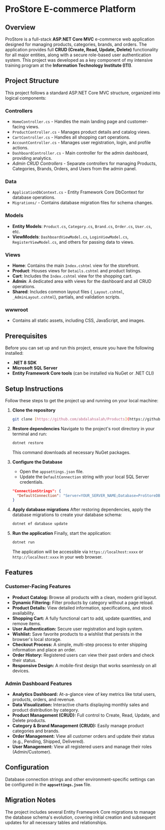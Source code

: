 # ProStore E-commerce Platform

## Overview

ProStore is a full-stack **ASP.NET Core MVC** e-commerce web application designed for managing products, categories, brands, and orders. The application provides full **CRUD (Create, Read, Update, Delete)** functionality for all major entities, along with a secure role-based user authentication system. This project was developed as a key component of my intensive training program at the **Information Technology Institute (ITI)**.

## Project Structure

This project follows a standard ASP.NET Core MVC structure, organized into logical components:

### Controllers

* `HomeController.cs` - Handles the main landing page and customer-facing views.
* `ProductController.cs` - Manages product details and catalog views.
* `CartController.cs` - Handles all shopping cart operations.
* `AccountController.cs` - Manages user registration, login, and profile actions.
* `DashboardController.cs` - Main controller for the admin dashboard, providing analytics.
* *Admin CRUD Controllers* - Separate controllers for managing Products, Categories, Brands, Orders, and Users from the admin panel.

### Data

* `ApplicationDbContext.cs` - Entity Framework Core DbContext for database operations.
* `Migrations/` - Contains database migration files for schema changes.

### Models

* **Entity Models**: `Product.cs`, `Category.cs`, `Brand.cs`, `Order.cs`, `User.cs`, etc.
* **ViewModels**: `DashboardViewModel.cs`, `LoginViewModel.cs`, `RegisterViewModel.cs`, and others for passing data to views.

### Views

* **Home**: Contains the main `Index.cshtml` view for the storefront.
* **Product**: Houses views for `Details.cshtml` and product listings.
* **Cart**: Includes the `Index.cshtml` view for the shopping cart.
* **Admin**: A dedicated area with views for the dashboard and all CRUD operations.
* **Shared**: Includes common layout files (`_Layout.cshtml`, `_AdminLayout.cshtml`), partials, and validation scripts.

### wwwroot

* Contains all static assets, including CSS, JavaScript, and images.

## Prerequisites

Before you can set up and run this project, ensure you have the following installed:

* **.NET 8 SDK**
* **Microsoft SQL Server**
* **Entity Framework Core tools** (can be installed via NuGet or .NET CLI)

## Setup Instructions

Follow these steps to get the project up and running on your local machine:

1.  **Clone the repository**
    ```bash
    git clone [https://github.com/abdalahsalah/Products](https://github.com/abdalahsalah/Products)
    ```

2.  **Restore dependencies**
    Navigate to the project's root directory in your terminal and run:
    ```bash
    dotnet restore
    ```
    This command downloads all necessary NuGet packages.

3.  **Configure the Database**
    * Open the `appsettings.json` file.
    * Update the `DefaultConnection` string with your local SQL Server credentials.
    ```json
    "ConnectionStrings": {
      "DefaultConnection": "Server=YOUR_SERVER_NAME;Database=ProStoreDB;Trusted_Connection=True;MultipleActiveResultSets=true;TrustServerCertificate=True"
    }
    ```

4.  **Apply database migrations**
    After restoring dependencies, apply the database migrations to create your database schema:
    ```bash
    dotnet ef database update
    ```

5.  **Run the application**
    Finally, start the application:
    ```bash
    dotnet run
    ```
    The application will be accessible via `https://localhost:xxxx` or `http://localhost:xxxx` in your web browser.

## Features

### Customer-Facing Features

* **Product Catalog:** Browse all products with a clean, modern grid layout.
* **Dynamic Filtering:** Filter products by category without a page reload.
* **Product Details:** View detailed information, specifications, and stock availability.
* **Shopping Cart:** A fully functional cart to add, update quantities, and remove items.
* **User Authentication:** Secure user registration and login system.
* **Wishlist:** Save favorite products to a wishlist that persists in the browser's local storage.
* **Checkout Process:** A simple, multi-step process to enter shipping information and place an order.
* **Order History:** Registered users can view their past orders and check their status.
* **Responsive Design:** A mobile-first design that works seamlessly on all devices.

### Admin Dashboard Features

* **Analytics Dashboard:** At-a-glance view of key metrics like total users, products, orders, and revenue.
* **Data Visualization:** Interactive charts displaying monthly sales and product distribution by category.
* **Product Management (CRUD):** Full control to Create, Read, Update, and Delete products.
* **Category & Brand Management (CRUD):** Easily manage product categories and brands.
* **Order Management:** View all customer orders and update their status (e.g., Pending, Shipped, Delivered).
* **User Management:** View all registered users and manage their roles (Admin/Customer).


## Configuration

Database connection strings and other environment-specific settings can be configured in the **`appsettings.json`** file.

## Migration Notes

The project includes several Entity Framework Core migrations to manage the database schema's evolution, covering initial creation and subsequent updates for all necessary tables and relationships.
